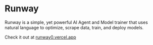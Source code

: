 # Runway 

Runway is a simple, yet powerful AI Agent and Model trainer that uses natural language to optimize, scrape data, train, and deploy models. 

Check it out at [runway0.vercel.app](https://runway0.vercel.app)